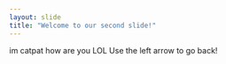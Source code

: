 ```yaml
---
layout: slide
title: "Welcome to our second slide!"
---
```

im catpat how are you   LOL
Use the left arrow to go back!
